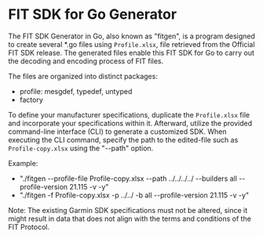 # FIT SDK for Go Generator

The FIT SDK Generator in Go, also known as "fitgen", is a program designed to create several \*.go files using `Profile.xlsx`, file retrieved from the Official FIT SDK release. The generated files enable this FIT SDK for Go to carry out the decoding and encoding process of FIT files.

The files are organized into distinct packages:

- profile: mesgdef, typedef, untyped
- factory

To define your manufacturer specifications, duplicate the `Profile.xlsx` file and incorporate your specifications within it. Afterward, utilize the provided command-line interface (CLI) to generate a customized SDK. When executing the CLI command, specify the path to the edited-file such as `Profile-copy.xlsx` using the "--path" option.

Example:

- "./fitgen --profile-file Profile-copy.xlsx --path ../../../../ --builders all --profile-version 21.115 -v -y"
- "./fitgen -f Profile-copy.xlsx -p ../../ -b all --profile-version 21.115 -v -y"

Note: The existing Garmin SDK specifications must not be altered, since it might result in data that does not align with the terms and conditions of the FIT Protocol.
